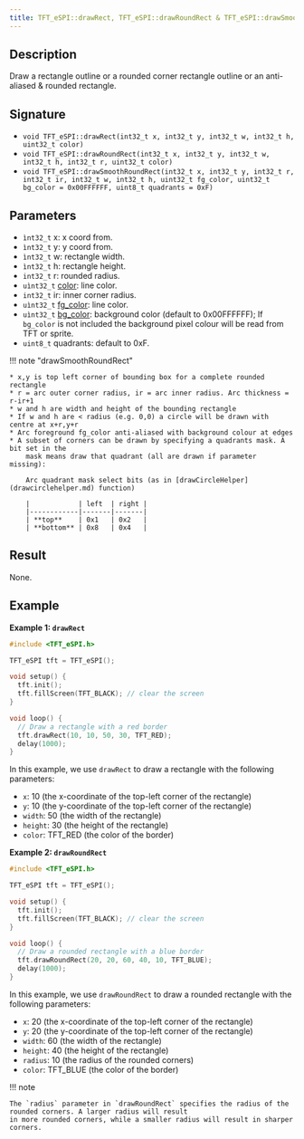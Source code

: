 ```yaml
---
title: TFT_eSPI::drawRect, TFT_eSPI::drawRoundRect & TFT_eSPI::drawSmoothRoundRect
---
```


## Description

Draw a rectangle outline or a rounded corner rectangle outline or an anti-aliased & rounded rectangle.

## Signature

* `void TFT_eSPI::drawRect(int32_t x, int32_t y, int32_t w, int32_t h, uint32_t color)`
* `void TFT_eSPI::drawRoundRect(int32_t x, int32_t y, int32_t w, int32_t h, int32_t r, uint32_t color)`
* `void TFT_eSPI::drawSmoothRoundRect(int32_t x, int32_t y, int32_t r, int32_t ir, int32_t w, int32_t h,
    uint32_t fg_color, uint32_t bg_color = 0x00FFFFFF, uint8_t quadrants = 0xF)`


## Parameters

* `ìnt32_t` x: x coord from.
* `ìnt32_t` y: y coord from.
* `ìnt32_t` w: rectangle width.
* `ìnt32_t` h: rectangle height.
* `int32_t` r: rounded radius.
* `uìnt32_t` [color](../colors.md): line color.
* `int32_t` ir: inner corner radius.
* `uìnt32_t` [fg_color](../colors.md): line color.
* `uìnt32_t` [bg_color](../colors.md): background color (default to 0x00FFFFFF); If `bg_color` is not included the background
    pixel colour will be read from TFT or sprite.
* `uint8_t` quadrants: default to 0xF.

!!! note "drawSmoothRoundRect"

    * x,y is top left corner of bounding box for a complete rounded rectangle
    * r = arc outer corner radius, ir = arc inner radius. Arc thickness = r-ir+1
    * w and h are width and height of the bounding rectangle
    * If w and h are < radius (e.g. 0,0) a circle will be drawn with centre at x+r,y+r
    * Arc foreground fg_color anti-aliased with background colour at edges
    * A subset of corners can be drawn by specifying a quadrants mask. A bit set in the
        mask means draw that quadrant (all are drawn if parameter missing):

        Arc quadrant mask select bits (as in [drawCircleHelper](drawcirclehelper.md) function)

        |            | left  | right |
        |------------|-------|-------|
        | **top**    | 0x1   | 0x2   |
        | **bottom** | 0x8   | 0x4   |

## Result

None.

## Example

**Example 1: `drawRect`**

```c++
#include <TFT_eSPI.h>

TFT_eSPI tft = TFT_eSPI();

void setup() {
  tft.init();
  tft.fillScreen(TFT_BLACK); // clear the screen
}

void loop() {
  // Draw a rectangle with a red border
  tft.drawRect(10, 10, 50, 30, TFT_RED);
  delay(1000);
}
```

In this example, we use `drawRect` to draw a rectangle with the following parameters:

* `x`: 10 (the x-coordinate of the top-left corner of the rectangle)
* `y`: 10 (the y-coordinate of the top-left corner of the rectangle)
* `width`: 50 (the width of the rectangle)
* `height`: 30 (the height of the rectangle)
* `color`: TFT_RED (the color of the border)

**Example 2: `drawRoundRect`**

```c++
#include <TFT_eSPI.h>

TFT_eSPI tft = TFT_eSPI();

void setup() {
  tft.init();
  tft.fillScreen(TFT_BLACK); // clear the screen
}

void loop() {
  // Draw a rounded rectangle with a blue border
  tft.drawRoundRect(20, 20, 60, 40, 10, TFT_BLUE);
  delay(1000);
}
```

In this example, we use `drawRoundRect` to draw a rounded rectangle with the following parameters:

* `x`: 20 (the x-coordinate of the top-left corner of the rectangle)
* `y`: 20 (the y-coordinate of the top-left corner of the rectangle)
* `width`: 60 (the width of the rectangle)
* `height`: 40 (the height of the rectangle)
* `radius`: 10 (the radius of the rounded corners)
* `color`: TFT_BLUE (the color of the border)

!!! note

    The `radius` parameter in `drawRoundRect` specifies the radius of the rounded corners. A larger radius will result
    in more rounded corners, while a smaller radius will result in sharper corners.
